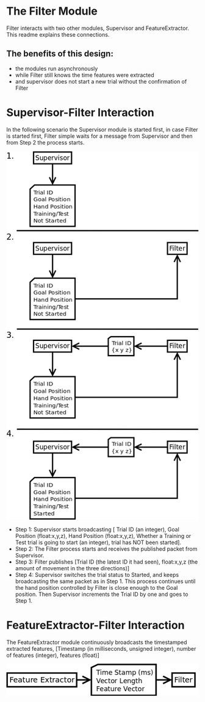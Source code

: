 The Filter Module
=================

Filter interacts with two other modules, Supervisor and FeatureExtractor. This readme explains these connections. 

The benefits of this design:
----------------------------
* the modules run asynchronously
* while Filter still knows the time features were extracted
* and supervisor does not start a new trial without the confirmation of Filter


Supervisor-Filter Interaction
=============================

In the following scenario the Supervisor module is started first, in case Filter is started first, Filter simple waits for a message from Supervisor and then from Step 2 the process starts.

![Supervisor-Filter Interaction](../docs/filter_supervisor.png)

* Step 1: Supervisor starts broadcasting [ Trial ID (an integer), Goal Position (float:x,y,z), Hand Position (float:x,y,z), Whether a Training or Test trial is going to start (an integer), trial has NOT been started].
* Step 2: The Filter process starts and receives the published packet from Supervisor.
* Step 3: Filter publishes [Trial ID (the latest ID it had seen), float:x,y,z (the amount of movement in the three directions)]
* Step 4: Supervisor switches the trial status to Started, and keeps broadcasting the same packet as in Step 1. This process continues until the hand position controlled by Filter is close enough to the Goal position. Then Supervisor increments the Trial ID by one and goes to Step 1.

FeatureExtractor-Filter Interaction
===================================

The FeatureExtractor module continuously broadcasts the timestamped extracted features, [Timestamp (in milliseconds, unsigned integer), number of features (integer), features (float)]

![Supervisor-Filter Interaction](../docs/filter_featureextractor.png)

